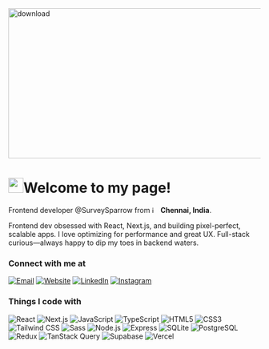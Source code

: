 <img width="1000" height="300" alt="download" src="https://github.com/user-attachments/assets/677b3ebf-d3c9-47aa-bdcc-051fc2fff07f" />

<h1><img src="https://emojis.slackmojis.com/emojis/images/1531849430/4246/blob-sunglasses.gif?1531849430" width="30"/>Welcome to my page!</h1>

<p>Frontend developer @SurveySparrow from <img width="13" height="13" alt="image" src="https://github.com/user-attachments/assets/32fabc7c-31c8-40bc-8c54-6cf94303dd8d" /> <b>Chennai, India</b>. </p>
<p>Frontend dev obsessed with React, Next.js, and building pixel-perfect, scalable apps. I love optimizing for performance and great UX. Full-stack curious—always happy to dip my toes in backend waters.</p>

<h3>Connect with me at</h3>
<p>

  [![Email](https://img.shields.io/badge/Email-hello%40shanu.dev-%23D14836.svg?style=for-the-badge&logo=Gmail&logoColor=white)](mailto:hello@shanu.dev) [![Website](https://img.shields.io/badge/Website-shanu.dev-%23000000.svg?style=for-the-badge&logo=google-chrome&logoColor=white)](https://shanu.dev) [![LinkedIn](https://img.shields.io/badge/LinkedIn-shanuflash-%230077B5.svg?style=for-the-badge&logo=LinkedIn&logoColor=white)](https://linkedin.com/in/shanuflash) [![Instagram](https://img.shields.io/badge/Instagram-shanuflash-%23E4405F.svg?style=for-the-badge&logo=Instagram&logoColor=white)](https://instagram.com/shanuflash)
  
</p>

<h3>Things I code with</h3>
<p>
  <img alt="React" src="https://img.shields.io/badge/-React-45b8d8?style=flat-square&logo=react&logoColor=white" />
  <img alt="Next.js" src="https://img.shields.io/badge/-Next.js-000000?style=flat-square&logo=next.js&logoColor=white" />
  <img alt="JavaScript" src="https://img.shields.io/badge/-JavaScript-F7DF1E?style=flat-square&logo=javascript&logoColor=black" />
  <img alt="TypeScript" src="https://img.shields.io/badge/-TypeScript-007ACC?style=flat-square&logo=typescript&logoColor=white" />
  <img alt="HTML5" src="https://img.shields.io/badge/-HTML5-E34F26?style=flat-square&logo=html5&logoColor=white" />
  <img alt="CSS3" src="https://img.shields.io/badge/-CSS3-1572B6?style=flat-square&logo=css3&logoColor=white" />
  <img alt="Tailwind CSS" src="https://img.shields.io/badge/-Tailwind_CSS-06B6D4?style=flat-square&logo=tailwindcss&logoColor=white" />
  <img alt="Sass" src="https://img.shields.io/badge/-Sass-CC6699?style=flat-square&logo=sass&logoColor=white" />
  <img alt="Node.js" src="https://img.shields.io/badge/-Node.js-43853d?style=flat-square&logo=Node.js&logoColor=white" />
  <img alt="Express" src="https://img.shields.io/badge/-Express-000000?style=flat-square&logo=express&logoColor=white" />
  <img alt="SQLite" src="https://img.shields.io/badge/-SQLite-003B57?style=flat-square&logo=sqlite&logoColor=white" />
  <img alt="PostgreSQL" src="https://img.shields.io/badge/-PostgreSQL-4169E1?style=flat-square&logo=postgresql&logoColor=white" />
  <img alt="Redux" src="https://img.shields.io/badge/-Redux-764ABC?style=flat-square&logo=redux&logoColor=white" />
  <img alt="TanStack Query" src="https://img.shields.io/badge/-TanStack_Query-FF4154?style=flat-square&logo=react-query&logoColor=white" />
  <img alt="Supabase" src="https://img.shields.io/badge/-Supabase-3ECAA1?style=flat-square&logo=supabase&logoColor=white" />
  <img alt="Vercel" src="https://img.shields.io/badge/-Vercel-000000?style=flat-square&logo=vercel&logoColor=white" />
</p>
